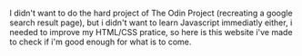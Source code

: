 I didn't want to do the hard project of The Odin Project (recreating a google search result page), but i didn't want to learn Javascript immediatly either, i needed to improve my HTML/CSS pratice, so here is this website i've made to check if i'm good enough for what is to come.